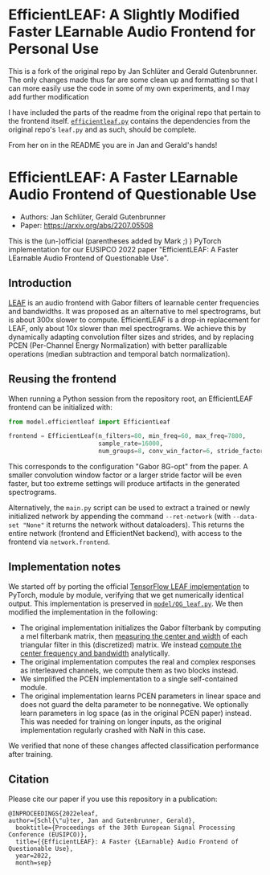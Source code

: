# EfficientLEAF: A Slightly Modified Faster LEarnable Audio Frontend for Personal Use

This is a fork of the original repo by Jan Schlüter and Gerald Gutenbrunner. The only changes made thus far are some clean up and formatting so that I can more easily use the code in some of my own experiments, and I may add further modification

I have included the parts of the readme from the original repo that pertain to the frontend itself. [`efficientleaf.py`](efficientleaf.py) contains the dependencies from the original repo's `leaf.py` and as such, should be complete.

From her on in the README you are in Jan and Gerald's hands!

# EfficientLEAF: A Faster LEarnable Audio Frontend of Questionable Use
- Authors: Jan Schlüter, Gerald Gutenbrunner
- Paper: https://arxiv.org/abs/2207.05508

This is the (un-)official (parentheses added by Mark ;) ) PyTorch implementation for our EUSIPCO 2022 paper "EfficientLEAF: A Faster LEarnable Audio Frontend of Questionable Use".

## Introduction

[LEAF](https://openreview.net/forum?id=jM76BCb6F9m) is an audio frontend with Gabor filters of learnable center frequencies and bandwidths. It was proposed as an alternative to mel spectrograms, but is about 300x slower to compute. EfficientLEAF is a drop-in replacement for LEAF, only about 10x slower than mel spectrograms. We achieve this by dynamically adapting convolution filter sizes and strides, and by replacing PCEN (Per-Channel Energy Normalization) with better parallizable operations (median subtraction and temporal batch normalization).

## Reusing the frontend

When running a Python session from the repository root, an EfficientLEAF frontend can be initialized with:
```python
from model.efficientleaf import EfficientLeaf

frontend = EfficientLeaf(n_filters=80, min_freq=60, max_freq=7800,
                         sample_rate=16000,
                         num_groups=8, conv_win_factor=6, stride_factor=16)
```
This corresponds to the configuration "Gabor 8G-opt" from the paper. A smaller convolution window factor or a larger stride factor will be even faster, but too extreme settings will produce artifacts in the generated spectrograms.

Alternatively, the `main.py` script can be used to extract a trained or newly initialized network by appending the command `--ret-network` (with `--data-set "None"` it returns the network without dataloaders). This returns the entire network (frontend and EfficientNet backend), with access to the frontend via `network.frontend`.

## Implementation notes

We started off by porting the official [TensorFlow LEAF implementation](https://github.com/google-research/leaf-audio) to PyTorch, module by module, verifying that we get numerically identical output. This implementation is preserved in [`model/OG_leaf.py`](model/OG_leaf.py). We then modified the implementation in the following:
* The original implementation initializes the Gabor filterbank by computing a mel filterbank matrix, then [measuring the center and width](model/OG_leaf.py#L183) of each triangular filter in this (discretized) matrix. We instead [compute the center frequency and bandwidth](model/leaf.py#L12) analytically.
* The original implementation computes the real and complex responses as interleaved channels, we compute them as two blocks instead.
* We simplified the PCEN implementation to a single self-contained module.
* The original implementation learns PCEN parameters in linear space and does not guard the delta parameter to be nonnegative. We optionally learn parameters in log space (as in the original PCEN paper) instead. This was needed for training on longer inputs, as the original implementation regularly crashed with NaN in this case.

We verified that none of these changes affected classification performance after training.

## Citation

Please cite our paper if you use this repository in a publication:
```
@INPROCEEDINGS{2022eleaf,
author={Schl{\"u}ter, Jan and Gutenbrunner, Gerald},
  booktitle={Proceedings of the 30th European Signal Processing Conference (EUSIPCO)},
  title={{EfficientLEAF}: A Faster {LEarnable} Audio Frontend of Questionable Use},
  year=2022,
  month=sep}
```
